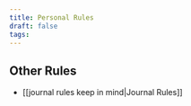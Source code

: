 ```yaml
---
title: Personal Rules
draft: false
tags:
---
```

## Other Rules
- [[journal rules keep in mind|Journal Rules]]